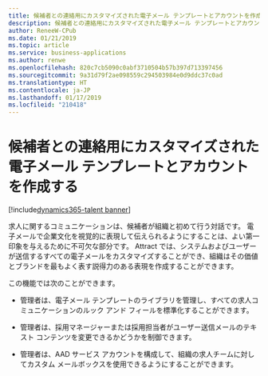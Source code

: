 ```yaml
---
title: 候補者との連絡用にカスタマイズされた電子メール テンプレートとアカウントを作成する
description: 候補者との連絡用にカスタマイズされた電子メール テンプレートとアカウントを作成する
author: ReneeW-CPub
ms.date: 01/21/2019
ms.topic: article
ms.service: business-applications
ms.author: renwe
ms.openlocfilehash: 820c7cb5090c0abf3710504b57b397d713397456
ms.sourcegitcommit: 9a31d79f2ae098559c294503984e0d9ddc37c0ad
ms.translationtype: HT
ms.contentlocale: ja-JP
ms.lasthandoff: 01/17/2019
ms.locfileid: "210418"
---
```

#  <a name="create-customized-email-templates-and-accounts-for-candidate-communications"></a>候補者との連絡用にカスタマイズされた電子メール テンプレートとアカウントを作成する 
[!include[dynamics365-talent banner](../../includes/dynamics365-talent.md)]


<!--AAD - Azure Active Directory?-->


求人に関するコミュニケーションは、候補者が組織と初めて行う対話です。  電子メールで企業文化を視覚的に表現して伝えられるようにすることは、よい第一印象を与えるために不可欠な部分です。 Attract では、システムおよびユーザーが送信するすべての電子メールをカスタマイズすることができ、組織はその価値とブランドを最もよく表す説得力のある表現を作成することができます。 

この機能では次のことができます。

-   管理者は、電子メール テンプレートのライブラリを管理し、すべての求人コミュニケーションのルック アンド フィールを標準化することができます。

-   管理者は、採用マネージャーまたは採用担当者がユーザー送信メールのテキスト コンテンツを変更できるかどうかを制御できます。

-   管理者は、AAD サービス アカウントを構成して、組織の求人チームに対してカスタム メールボックスを使用できるようにすることができます。



